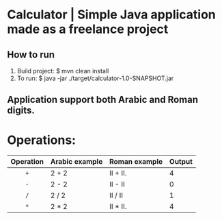 # Calculator | Simple Java application made as a freelance project

## How to run
1. Build project: $ mvn clean install
2. To run: $ java -jar ./target/calculator-1.0-SNAPSHOT.jar <operation>

## Application support both Arabic and Roman digits. 

# Operations:

|   Operation   |   Arabic example   |   Roman example   |   Output   |
|:-------------:|--------------------|-------------------|------------|
|      `+`      |       2 + 2        |      II + II.     |     4      |
|      `-`      |       2 - 2        |      II - II      |     0      |
|     `/`       |       2 / 2        |      II / II      |     1      |
|      `*`      |       2 * 2        |      II * II.     |     4      |
